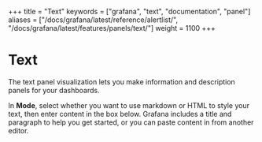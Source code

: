 +++
title = "Text"
keywords = ["grafana", "text", "documentation", "panel"]
aliases = ["/docs/grafana/latest/reference/alertlist/", "/docs/grafana/latest/features/panels/text/"]
weight = 1100
+++

# Text

The text panel visualization lets you make information and description panels for your dashboards.

In **Mode**, select whether you want to use markdown or HTML to style your text, then enter content in the box below. Grafana includes a title and paragraph to help you get started, or you can paste content in from another editor.
